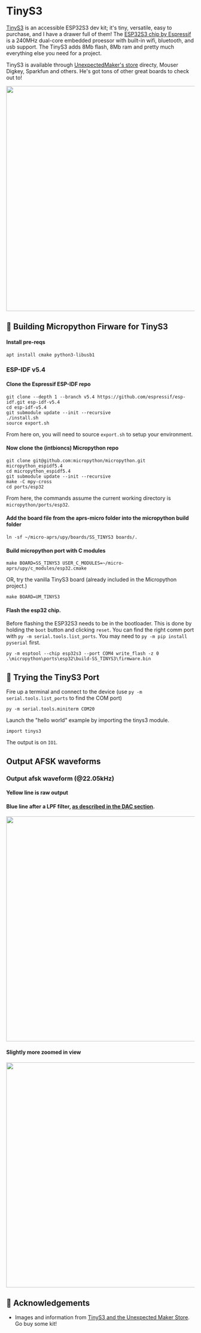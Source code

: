 # TinyS3

[TinyS3](https://unexpectedmaker.com/shop.html#!/TinyS3/p/577100101/category=154217256) is an accessible ESP32S3 dev kit; it's tiny, versatile, easy to purchase, and I have a drawer full of them!  The [ESP32S3 chip by Espressif](https://www.espressif.com/en/products/socs/esp32-s3) is a 240MHz dual-core embedded proessor with built-in wifi, bluetooth, and usb support.  The TinyS3 adds 8Mb flash, 8Mb ram and pretty much everything else you need for a project.  

TinyS3 is available through [UnexpectedMaker's store](https://unexpectedmaker.com/) directy, Mouser Digkey, Sparkfun and others. He's got tons of other great boards to check out to!

<p align="center">
  <img src="https://github.com/stephanelsmith/micro-aprs/blob/master/docs/ports/tinys3/pins_tinys3.jpg?raw=true" alt="" width="600"/>
</p>

## :hammer: Building Micropython Firware for TinyS3
#### Install pre-reqs
```
apt install cmake python3-libusb1
```
### ESP-IDF v5.4
#### Clone the Espressif ESP-IDF repo
```
git clone --depth 1 --branch v5.4 https://github.com/espressif/esp-idf.git esp-idf-v5.4
cd esp-idf-v5.4
git submodule update --init --recursive
./install.sh
source export.sh
```
From here on, you will need to source ```export.sh``` to setup your environment.

#### Now clone the (intbioncs) Micropython repo
```
git clone git@github.com:micropython/micropython.git micropython_espidf5.4
cd micropython_espidf5.4
git submodule update --init --recursive
make -C mpy-cross
cd ports/esp32
```
From here, the commands assume the current working directory is ```micropython/ports/esp32```.

#### Add the board file from the aprs-micro folder into the micropython build folder
```
ln -sf ~/micro-aprs/upy/boards/SS_TINYS3 boards/.
```

#### Build micropython port with C modules
```
make BOARD=SS_TINYS3 USER_C_MODULES=~/micro-aprs/upy/c_modules/esp32.cmake
```

OR, try the vanilla TinyS3 board (already included in the Micropython project.)
```
make BOARD=UM_TINYS3
```


#### Flash the esp32 chip.
Before flashing the ESP32S3 needs to be in the bootloader.  This is done by holding the ```boot``` button and clicking ```reset```.  You can find the right comm port with ```py -m serial.tools.list_ports```.  You may need to ```py -m pip install pyserial``` first.
```
py -m esptool --chip esp32s3 --port COM4 write_flash -z 0 .\micropython\ports\esp32\build-SS_TINYS3\firmware.bin
```


## :runner: Trying the TinyS3 Port
Fire up a terminal and connect to the device (use ```py -m serial.tools.list_ports``` to find the COM port)
```
py -m serial.tools.miniterm COM20
```

Launch the "hello world" example by importing the tinys3 module.
```
import tinys3
```

The output is on ```IO1```.

## Output AFSK waveforms

### Output afsk waveform (@22.05kHz)
#### Yellow line is raw output
#### Blue line after a LPF filter, [as described in the DAC section](../dac/README.md).
<img src="out1.jpg" width="600">

#### Slightly more zoomed in view
<img src="out2.jpg" width="600">

## :raised_hands: Acknowledgements
- Images and information from [TinyS3 and the Unexpected Maker Store](https://esp32s3.com/tinys3.html).  Go buy some kit!


